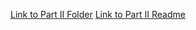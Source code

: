 [Link to Part II Folder](../blob/master/mini_project)
[Link to Part II Readme](../blob/master/mini_project/README.md)